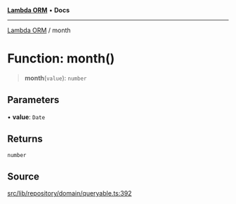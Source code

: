 [**Lambda ORM**](../README.md) • **Docs**

***

[Lambda ORM](../README.md) / month

# Function: month()

> **month**(`value`): `number`

## Parameters

• **value**: `Date`

## Returns

`number`

## Source

[src/lib/repository/domain/queryable.ts:392](https://github.com/lambda-orm/lambdaorm-base/blob/4cf2de441f2b52a79b8dbd828c5ce7422ffa163a/src/lib/repository/domain/queryable.ts#L392)
